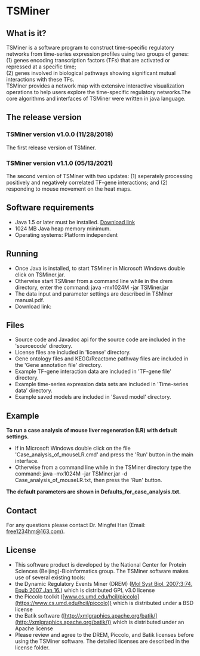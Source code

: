 # TSMiner


## What is it?
TSMiner is a software program to construct time-specific regulatory networks from time-series expression profiles using two groups of genes:  
(1) genes encoding transcription factors (TFs) that are activated or repressed at a specific time;  
(2) genes involved in biological pathways showing significant mutual interactions with these TFs.  
TSMiner provides a network map with extensive interactive visualization operations to help users explore the time-specific regulatory networks.The core algorithms and interfaces of TSMiner were written in java language.

## The release version

### TSMiner version v1.0.0 (11/28/2018)
The first release version of TSMiner.
### TSMiner version v1.1.0 (05/13/2021)
The second version of TSMiner with two updates: (1) seperately processing positively and negatively correlated  TF-gene interactions; and (2) responding to mouse movement on the heat maps.

## Software requirements

- Java 1.5 or later must be installed.  [Download link](http://www.java.com)
- 1024 MB Java heap memory minimum.
- Operating systems: Platform independent

## Running

- Once Java is installed, to start TSMiner in Microsoft Windows double click on TSMiner.jar.  
- Otherwise start TSMiner from a command line while in the drem directory, enter the command: java -mx1024M  -jar TSMiner.jar
- The data input and parameter settings are described in TSMiner manual.pdf.
- Download link: 

## Files

- Source code and Javadoc api for the source code are included in the 'sourcecode' directory.
- License files are included in 'license' directory.
- Gene ontology files and KEGG/Reactome pathway files are included in the 'Gene annotation file' directory.
- Example TF-gene interaction data are included in 'TF-gene file' directory.
- Example time-series expression data sets are included in 'Time-series data' directory.
- Example saved models are included in 'Saved model' directory.

## Example

**To run a case analysis of mouse liver regeneration (LR) with default settings.**

- If in Microsoft Windows double click on the file 'Case\_analysis\_of\_mouseLR.cmd' and press the 'Run' button in the main interface.
- Otherwise from a command line while in the TSMiner directory type the command: java -mx1024M -jar TSMiner.jar -d Case\_analysis\_of\_mouseLR.txt, then press the 'Run' button.

**The default parameters are shown in Defaults\_for\_case\_analysis.txt.**

##  Contact

  For any questions please contact Dr. Mingfei Han (Email: [free1234hm@163.com](mailto:free1234hm@163.com)).

##  License

- This software product is developed by the National Center for Protein Sciences (Beijing)-Bioinformatics group. The TSMiner software makes use of several existing tools: 
- the Dynamic Regulatory Events Miner  (DREM) ([Mol Syst Biol. 2007;3:74. Epub 2007 Jan 16.](https://www.ncbi.nlm.nih.gov/pubmed/17224918)) which is distributed GPL v3.0 license 
- the Piccolo toolkit ([www.cs.umd.edu/hcil/piccolo](https://www.cs.umd.edu/hcil/piccolo)) which is distributed under a BSD license
- the Batik software ([http://xmlgraphics.apache.org/batik/](http://xmlgraphics.apache.org/batik/)) which is distributed under an Apache license
- Please review and agree to the DREM, Piccolo, and Batik licenses before using the TSMiner software. The detailed licenses are described in the license folder.
